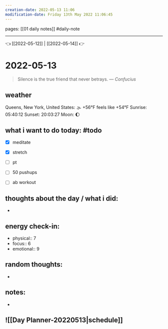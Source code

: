```yaml
---
creation-date: 2022-05-13 11:06 
modification-date: Friday 13th May 2022 11:06:45 
---
```

pages: [[01 daily notes]] 
#daily-note
___

👈 [[2022-05-12]] | [[2022-05-14]] 👉 

# 2022-05-13 
> Silence is the true friend that never betrays.
> — <cite>Confucius</cite>


## weather
Queens, New York, United States: 🌫  +56°F feels like +54°F
Sunrise: 05:40:12
Sunset:  20:03:27
Moon:    🌔

## what i want to do today: #todo
- [x] meditate
- [x] stretch 
- [ ] pt
- [ ] 50 pushups
- [ ] ab workout



## thoughts about the day / what i did:
- 

## energy check-in:
- physical:: 7
- focus:: 6
- emotional:: 9

## random thoughts:
- 

## notes:
- 

## ![[Day Planner-20220513|schedule]]